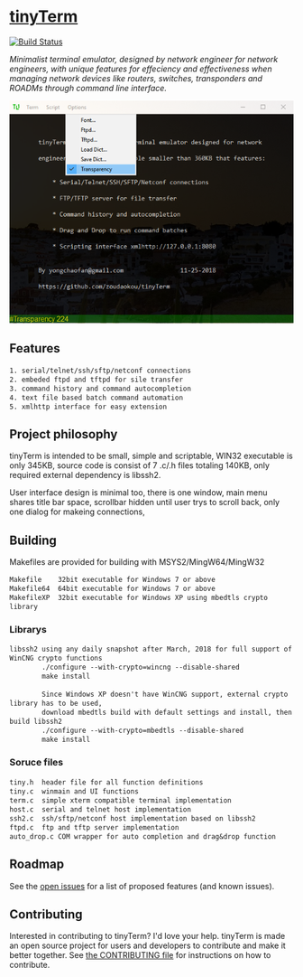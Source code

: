 # [tinyTerm](http://zoudaokou.github.io/tinyTerm)

[![Build Status](https://travis-ci.org/pages-themes/minimal.svg?branch=master)](https://travis-ci.org/pages-themes/minimal) 


*Minimalist terminal emulator, designed by network engineer for network engineers, with unique features for effeciency and effectiveness when managing network devices like routers, switches, transponders and ROADMs through command line interface.*

![Thumbnail of minimal](thumbnail.png)

## Features

    1. serial/telnet/ssh/sftp/netconf connections
    2. embeded ftpd and tftpd for sile transfer
    3. command history and command autocompletion
    4. text file based batch command automation
    5. xmlhttp interface for easy extension


## Project philosophy

tinyTerm is intended to be small, simple and scriptable, WIN32 executable is only 345KB, source code is consist of 7 .c/.h files totaling 140KB, only required external dependency is libssh2. 

User interface design is minimal too, there is one window, main menu shares title bar space, scrollbar hidden until user trys to scroll back, only one dialog for makeing connections, 


## Building

Makefiles are provided for building with MSYS2/MingW64/MingW32

    Makefile    32bit executable for Windows 7 or above
    Makefile64  64bit executable for Windows 7 or above
    MakefileXP  32bit executable for Windows XP using mbedtls crypto library

### Librarys
    libssh2 using any daily snapshot after March, 2018 for full support of WinCNG crypto functions
            ./configure --with-crypto=wincng --disable-shared
            make install
            
            Since Windows XP doesn't have WinCNG support, external crypto library has to be used, 
            download mbedtls build with default settings and install, then build libssh2
            ./configure --with-crypto=mbedtls --disable-shared
            make install
            
### Soruce files
    tiny.h  header file for all function definitions
    tiny.c  winmain and UI functions
    term.c  simple xterm compatible terminal implementation
    host.c  serial and telnet host implementation
    ssh2.c  ssh/sftp/netconf host implementation based on libssh2
    ftpd.c  ftp and tftp server implementation
    auto_drop.c COM wrapper for auto completion and drag&drop function
    

## Roadmap

See the [open issues](https://github.com/zoudaokou/tinyTerm/issues) for a list of proposed features (and known issues).

## Contributing

Interested in contributing to tinyTerm? I'd love your help. tinyTerm is made an open source project for users and developers to contribute and make it better together. See [the CONTRIBUTING file](docs/CONTRIBUTING.md) for instructions on how to contribute.
